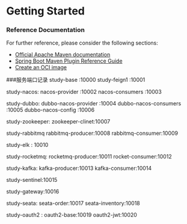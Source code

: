 # Getting Started

### Reference Documentation
For further reference, please consider the following sections:

* [Official Apache Maven documentation](https://maven.apache.org/guides/index.html)
* [Spring Boot Maven Plugin Reference Guide](https://docs.spring.io/spring-boot/docs/2.5.4/maven-plugin/reference/html/)
* [Create an OCI image](https://docs.spring.io/spring-boot/docs/2.5.4/maven-plugin/reference/html/#build-image)


###服务端口记录
study-base :10000 
study-feign1 :10001

study-nacos:
    nacos-provider :10002
    nacos-consumers :10003

study-dubbo:
    dubbo-nacos-provider :10004
    dubbo-nacos-consumers :10005
    dubbo-nacos-config :10006
    
study-zookeeper:
    zookeeper-clinet:10007
    
study-rabbitmq
    rabbitmq-producer:10008
    rabbitmq-consumer:10009
    
study-elk : 10010


study-rocketmq:
    rocketmq-producer:10011
    rocket-consumer:10012
    
study-kafka:
    kafka-producer:10013
    kafka-consumer:10014
    
study-sentinel:10015

study-gateway:10016

study-seata:
    seata-order:10017
    seata-inventory:10018
    
study-oauth2 : 
    oauth2-base:10019
    oauth2-jwt:10020